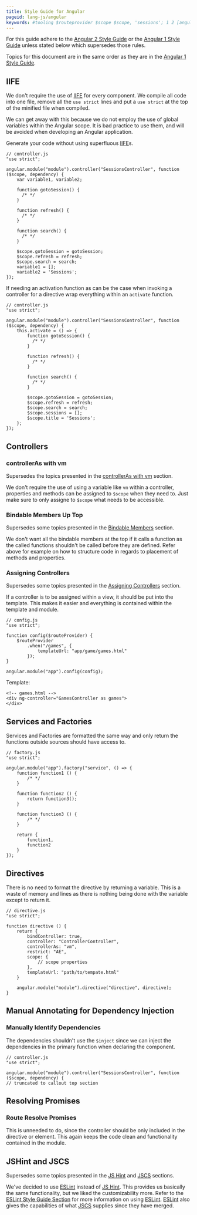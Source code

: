 ```yaml
---
title: Style Guide for Angular
pageid: lang-js/angular
keywords: #tooling $routeprovider $scope $scope, 'sessions'; 1 2 [angular [assigning [bindable [controlleras [eslint [eslint] [iife] [iife]s [js [jscs] `$inject` `$scope` `activate` `use `vm` a a1 above access accessible activate activation adhere ae again all also an and angular angular-styleguide annotating app application are as assigne assigned assigning at avoided away bad basically be because before being below bindable bindcontroller: blob but by called callout calls can capabilities case clean code com compile compiled component config contained controller controller, controller: controlleras controlleras: controllercontroller controllers controllers] customizability decided declaring defined dependencies dependency developing directive directives div do do, document don't done easier element employ every everything example except factories factory file file, for format formatted function function1 function1, function2 function3 functionality functionality, functions game games gamescontroller generate get github gives global gotosession gotosession; guide guide] have hint] how html https: identify if iife in included information inject injection instead into invoking is it johnpapa js jscs jshint just keeps like liked lines make makes manual manually master md#assigning-controllers md#bindable-members-up-top md#controlleras-with-vm md#js-hint members members] memory merged methods minified module more need needing needs ng-controller no not nothing of on one only or order outside path placement practice presented primary promises properties provides put readme refer refresh refresh; regards remove require resolve resolving restrict: return returning route rules same scope scope: search search; section section] sections service services sessions sessionscontroller should shouldn't since some sources stated strict strict` structure style superfluous supersedes supplies sure tempate template template: templateurl: the them, there they this those title to top topics true, truncated unless unneeded up us use using var variable variable1 variable1, variable2 variable2; variables view, vm vm] want waste way we we've what when which will with within without wrap your
---
```


For this guide adhere to the [Angular 2 Style Guide] or the [Angular 1 Style Guide] unless stated below which supersedes those rules.

Topics for this document are in the same order as they are in the [Angular 1 Style Guide].


IIFE
----

We don't require the use of [IIFE] for every component. We compile all code into one file, remove all the `use strict` lines and put a `use strict` at the top of the minified file when compiled.

We can get away with this because we do not employ the use of global variables within the Angular scope. It is bad practice to use them, and will be avoided when developing an Angular application.

Generate your code without using superfluous [IIFE]s.

    // controller.js
    "use strict";

    angular.module("module").controller("SessionsController", function ($scope, dependency) {
        var variable1, variable2;

        function gotoSession() {
          /* */
        }

        function refresh() {
          /* */
        }

        function search() {
          /* */
        }

        $scope.gotoSession = gotoSession;
        $scope.refresh = refresh;
        $scope.search = search;
        variable1 = [];
        variable2 = 'Sessions';
    });

If needing an activation function as can be the case when invoking a controller for a directive wrap everything within an `activate` function.

    // controller.js
    "use strict";

    angular.module("module").controller("SessionsController", function ($scope, dependency) {
        this.activate = () => {
            function gotoSession() {
              /* */
            }

            function refresh() {
              /* */
            }

            function search() {
              /* */
            }

            $scope.gotoSession = gotoSession;
            $scope.refresh = refresh;
            $scope.search = search;
            $scope.sessions = [];
            $scope.title = 'Sessions';
        };
    });


Controllers
-----------


### controllerAs with vm

Supersedes the topics presented in the [controllerAs with vm](https://github.com/johnpapa/angular-styleguide/blob/master/a1/README.md#controlleras-with-vm) section.

We don't require the use of using a variable like `vm` within a controller, properties and methods can be assigned to `$scope` when they need to. Just make sure to only assigne to `$scope` what needs to be accessible.


### Bindable Members Up Top

Supersedes some topics presented in the [Bindable Members](https://github.com/johnpapa/angular-styleguide/blob/master/a1/README.md#bindable-members-up-top) section.

We don't want all the bindable members at the top if it calls a function as the called functions shouldn't be called before they are defined. Refer above for example on how to structure code in regards to placement of methods and properties.


### Assigning Controllers

Supersedes some topics presented in the [Assigning Controllers](https://github.com/johnpapa/angular-styleguide/blob/master/a1/README.md#assigning-controllers) section.

If a controller is to be assigned within a view, it should be put into the template. This makes it easier and everything is contained within the template and module.

    // config.js
    "use strict";

    function config($routeProvider) {
        $routeProvider
            .when("/games", {
                templateUrl: "app/game/games.html"
            });
    }

    angular.module("app").config(config);

Template:

    <!-- games.html -->
    <div ng-controller="GamesController as games">
    </div>


Services and Factories
----------------------

Services and Factories are formatted the same way and only return the functions outside sources should have access to.

    // factory.js
    "use strict";

    angular.module("app").factory("service", () => {
        function function1 () {
            /* */
        }

        function function2 () {
            return function3();
        }

        function function3 () {
            /* */
        }

        return {
            function1,
            function2
        }
    });


Directives
----------

There is no need to format the directive by returning a variable. This is a waste of memory and lines as there is nothing being done with the variable except to return it.

    // directive.js
    "use strict";

    function directive () {
        return {
            bindController: true,
            controller: "ControllerController",
            controllerAs: "vm",
            restrict: "AE",
            scope: {
                // scope properties
            },
            templateUrl: "path/to/tempate.html"
        }

        angular.module("module").directive("directive", directive);
    }


Manual Annotating for Dependency Injection
------------------------------------------

### Manually Identify Dependencies

The dependencies shouldn't use the `$inject` since we can inject the dependencies in the primary function when declaring the component.

    // controller.js
    "use strict";

    angular.module("module").controller("SessionsController", function ($scope, dependency) {
    // truncated to callout top section


Resolving Promises
------------------

### Route Resolve Promises

This is unneeded to do, since the controller should be only included in the directive or element. This again keeps the code clean and functionality contained in the module.


JSHint and JSCS
---------------

Supersedes some topics presented in the [JS Hint](https://github.com/johnpapa/angular-styleguide/blob/master/a1/README.md#js-hint) and [JSCS] sections.

We've decided to use [ESLint] instead of [JS Hint]. This provides us basically the same functionality, but we liked the customizability more. Refer to the [ESLint Style Guide Section](./#tooling) for more information on using [ESLint]. [ESLint] also gives the capabilities of what [JSCS] supplies since they have merged.


[Angular 1 Style Guide]: https://github.com/johnpapa/angular-styleguide/blob/master/a1/README.md
[Angular 2 Style Guide]: https://angular.io/docs/ts/latest/guide/style-guide.html
[ESLint]: http://eslint.org
[IIFE]: https://github.com/johnpapa/angular-styleguide/blob/master/a1/README.md#iife
[JSCS]: https://github.com/johnpapa/angular-styleguide/blob/master/a1/README.md#jscs
[JS Hint]: http://jshint.com/
